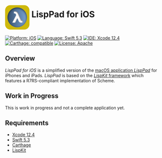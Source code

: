 <img src="Assets/LispPad_small.png" alt="LispPad" width="80" height="80" align="middle" />&nbsp;LispPad for iOS
========================

[![Platform: iOS](https://img.shields.io/badge/Platform-iOS-blue.svg?style=flat)](https://developer.apple.com/osx/)
[![Language: Swift 5.3](https://img.shields.io/badge/Language-Swift%205.3-green.svg?style=flat)](https://developer.apple.com/swift/)
[![IDE: Xcode 12.4](https://img.shields.io/badge/IDE-Xcode%2012.4-orange.svg?style=flat)](https://developer.apple.com/xcode/)
[![Carthage: compatible](https://img.shields.io/badge/Carthage-compatible-4BC51D.svg?style=flat)](https://github.com/Carthage/Carthage)
[![License: Apache](http://img.shields.io/badge/License-Apache-lightgrey.svg?style=flat)](https://raw.githubusercontent.com/objecthub/swift-lisppad/master/LICENSE)

## Overview

_LispPad for iOS_ is a simplified version of the [macOS application _LispPad_](http://lisppad.objecthub.net/) for iPhones and iPads. _LispPad_ is based on the [_LispKit_ framework](http://github.com/objecthub/swift-lispkit) which features a R7RS-compliant implementation of Scheme.

## Work in Progress

This is work in progress and not a complete application yet.

## Requirements

- [Xcode 12.4](https://developer.apple.com/xcode/)
- [Swift 5.3](https://developer.apple.com/swift/)
- [Carthage](https://github.com/Carthage/Carthage)
- [LispKit](http://github.com/objecthub/swift-lispkit)
